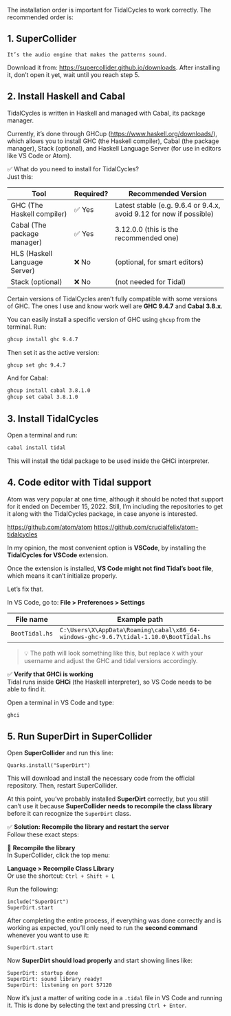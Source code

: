 The installation order is important for TidalCycles to work correctly. The recommended order is:

## 1. SuperCollider
    
    It’s the audio engine that makes the patterns sound.

Download it from: https://supercollider.github.io/downloads. After installing it, don’t open it yet, wait until you reach step 5.

## 2. Install Haskell and Cabal

   TidalCycles is written in Haskell and managed with Cabal, its package manager.

Currently, it’s done through GHCup (https://www.haskell.org/downloads/), which allows you to install GHC (the Haskell compiler), Cabal (the package manager), Stack (optional), and Haskell Language Server (for use in editors like VS Code or Atom).

✅ What do you need to install for TidalCycles?  
Just this:

| Tool                     | Required? | Recommended Version                                        |
|--------------------------|-----------|-------------------------------------------------------------|
| GHC (The Haskell compiler)         | ✅ Yes    | Latest stable (e.g. 9.6.4 or 9.4.x, avoid 9.12 for now if possible) |
| Cabal (The package manager)       | ✅ Yes    | 3.12.0.0 (this is the recommended one)                      |
| HLS (Haskell Language Server)     | ❌ No     | (optional, for smart editors)                               |
| Stack (optional)                  | ❌ No     | (not needed for Tidal)                                      |

Certain versions of TidalCycles aren’t fully compatible with some versions of GHC. The ones I use and know work well are **GHC 9.4.7** and **Cabal 3.8.x**.

You can easily install a specific version of GHC using `ghcup` from the terminal. Run:

```bash
ghcup install ghc 9.4.7
```

Then set it as the active version:

```bash
ghcup set ghc 9.4.7
```

And for Cabal:

```bash
ghcup install cabal 3.8.1.0
ghcup set cabal 3.8.1.0

```

## 3. Install TidalCycles

Open a terminal and run:

```bash
cabal install tidal

```

This will install the tidal package to be used inside the GHCi interpreter.

## 4. Code editor with Tidal support

Atom was very popular at one time, although it should be noted that support for it ended on December 15, 2022. Still, I’m including the repositories to get it along with the TidalCycles package, in case anyone is interested.

https://github.com/atom/atom
https://github.com/crucialfelix/atom-tidalcycles

In my opinion, the most convenient option is **VSCode**, by installing the **TidalCycles for VSCode** extension.

Once the extension is installed, **VS Code might not find Tidal’s boot file**,  
which means it can’t initialize properly.

Let’s fix that.

In VS Code, go to: **File > Preferences > Settings**

| File name       | Example path                                                         |
|-----------------|----------------------------------------------------------------------|
| `BootTidal.hs`  | `C:\Users\X\AppData\Roaming\cabal\x86_64-windows-ghc-9.6.7\tidal-1.10.0\BootTidal.hs` |

> 💡 The path will look something like this, but replace `X` with your username and adjust the GHC and tidal versions accordingly.

✅ **Verify that GHCi is working**  
Tidal runs inside **GHCi** (the Haskell interpreter), so VS Code needs to be able to find it.

Open a terminal in VS Code and type:

```bash
ghci

```

## 5. Run SuperDirt in SuperCollider

Open **SuperCollider** and run this line:

    Quarks.install("SuperDirt")

This will download and install the necessary code from the official repository. Then, restart SuperCollider.

At this point, you’ve probably installed **SuperDirt** correctly, but you still can’t use it because **SuperCollider needs to recompile the class library** before it can recognize the `SuperDirt` class.

✅ **Solution: Recompile the library and restart the server**  
    Follow these exact steps:

🔁 **Recompile the library**  
    In SuperCollider, click the top menu:

**Language > Recompile Class Library**  
    Or use the shortcut: `Ctrl + Shift + L`

Run the following:

    include("SuperDirt")
    SuperDirt.start

After completing the entire process, if everything was done correctly and is working as expected, you’ll only need to run the **second command** whenever you want to use it:

    SuperDirt.start

Now **SuperDirt should load properly** and start showing lines like:

    SuperDirt: startup done
    SuperDirt: sound library ready!
    SuperDirt: listening on port 57120

Now it’s just a matter of writing code in a `.tidal` file in VS Code and running it. This is done by selecting the text and pressing `Ctrl + Enter`.
